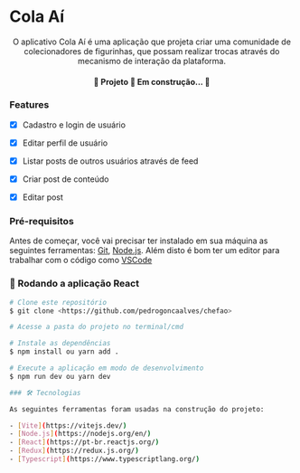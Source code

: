 # Cola Aí


<p align="center">O aplicativo Cola Aí é uma aplicação que projeta criar uma comunidade de colecionadores de figurinhas, que possam realizar trocas através do mecanismo de interação da plataforma.</p>


<h4 align="center"> 
	🚧 Projeto  🚀 Em construção...  🚧
</h4>


### Features



- [x] Cadastro e login de usuário
- [x] Editar perfil de usuário
- [x] Listar posts de outros usuários através de feed
- [x] Criar post de conteúdo
- [x] Editar post


### Pré-requisitos

Antes de começar, você vai precisar ter instalado em sua máquina as seguintes ferramentas:
[Git](https://git-scm.com), [Node.js](https://nodejs.org/en/). 
Além disto é bom ter um editor para trabalhar com o código como [VSCode](https://code.visualstudio.com/)

### 🎲 Rodando a aplicação React


```bash
# Clone este repositório
$ git clone <https://github.com/pedrogoncaalves/chefao>

# Acesse a pasta do projeto no terminal/cmd

# Instale as dependências
$ npm install ou yarn add .

# Execute a aplicação em modo de desenvolvimento
$ npm run dev ou yarn dev

### 🛠 Tecnologias

As seguintes ferramentas foram usadas na construção do projeto:

- [Vite](https://vitejs.dev/)
- [Node.js](https://nodejs.org/en/)
- [React](https://pt-br.reactjs.org/)
- [Redux](https://redux.js.org/)
- [Typescript](https://www.typescriptlang.org/)



